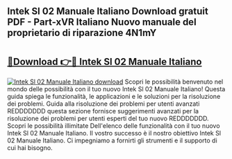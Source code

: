 ## Intek Sl 02 Manuale Italiano Download gratuit PDF - Part-xVR Italiano Nuovo manuale del proprietario di riparazione 4N1mY

# <h2><a href="http://dffppk.blite.top/?on=Intek+Sl+02+Manuale+Italiano">🔗Download 👉🔴 Intek Sl 02 Manuale Italiano</a></h2>

[![Intek Sl 02 Manuale Italiano download](https://i.imgur.com/lujVjoI.png)](http://dffppk.blite.top/?on=Intek+Sl+02+Manuale+Italiano)
Scopri le possibilità benvenuto nel mondo delle possibilità con il tuo nuovo Intek Sl 02 Manuale Italiano! Questa guida spiega le funzionalità, le applicazioni e le soluzioni per la risoluzione dei problemi. Guida alla risoluzione dei problemi per utenti avanzati REDDDDDDD questa sezione fornisce suggerimenti avanzati per la risoluzione dei problemi per utenti esperti del tuo nuovo REDDDDDDD. Scopri le possibilità illimitate Dell'elenco delle funzionalità con il tuo nuovo Intek Sl 02 Manuale Italiano. Il vostro successo è il nostro obiettivo Intek Sl 02 Manuale Italiano. Ci impegniamo a fornirti gli strumenti e il supporto di cui hai bisogno.
